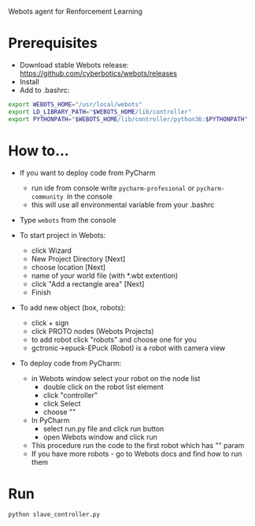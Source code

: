 Webots agent for Renforcement Learning

# Prerequisites

* Download stable Webots release: https://github.com/cyberbotics/webots/releases
* Install
* Add to .bashrc:
```bash
export WEBOTS_HOME="/usr/local/webots"
export LD_LIBRARY_PATH="$WEBOTS_HOME/lib/controller"
export PYTHONPATH="$WEBOTS_HOME/lib/controller/python36:$PYTHONPATH"
```

# How to...
* If you want to deploy code from PyCharm
  * run ide from console write `pycharm-profesional` or `pycharm-community `in the console
  * this will use all environmental variable from your .bashrc
  
* Type `webots` from the console

* To start project in Webots: 
  * click Wizard
  * New Project Directory [Next] 
  * choose location [Next] 
  * name of your world file (with *.wbt extention) 
  * click "Add a rectangle area" [Next]
  * Finish 
  
* To add new object (box, robots):
  * click + sign
  * click PROTO nodes (Webots Projects)
  * to add robot click "robots" and choose one for you
  * gctronic->epuck-EPuck (Robot) is a robot with camera view
  
* To deploy code from PyCharm:
  * in Webots window select your robot on the node list
    * double click on the robot list element
    * click "controller"
    * click Select
    * choose "<Extern>"
  * In PyCharm
    * select run.py file and click run button
    * open Webots window and click run
  * This procedure run the code to the first robot which has "<extern>" param
  * If you have more robots - go to Webots docs and find how to run them

# Run
```python
python slave_controller.py
```